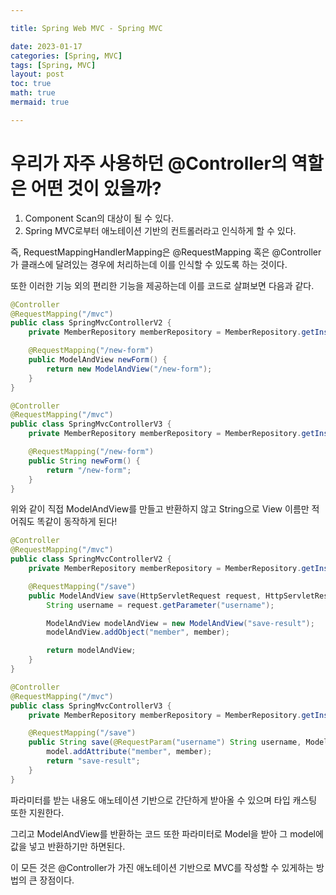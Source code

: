 ```yaml
---

title: Spring Web MVC - Spring MVC

date: 2023-01-17
categories: [Spring, MVC]
tags: [Spring, MVC]
layout: post
toc: true
math: true
mermaid: true

---
```


# 우리가 자주 사용하던 @Controller의 역할은 어떤 것이 있을까?

1. Component Scan의 대상이 될 수 있다.
2. Spring MVC로부터 애노테이션 기반의 컨트롤러라고 인식하게 할 수 있다.

즉, RequestMappingHandlerMapping은 @RequestMapping 혹은 @Controller가 클래스에 달려있는 경우에 처리하는데 이를 인식할 수 있도록 하는 것이다.

또한 이러한 기능 외의 편리한 기능을 제공하는데 이를 코드로 살펴보면 다음과 같다.

```java
@Controller
@RequestMapping("/mvc")
public class SpringMvcControllerV2 {
    private MemberRepository memberRepository = MemberRepository.getInstance();

    @RequestMapping("/new-form")
    public ModelAndView newForm() {
        return new ModelAndView("/new-form");
    }
}
```

```java
@Controller
@RequestMapping("/mvc")
public class SpringMvcControllerV3 {
    private MemberRepository memberRepository = MemberRepository.getInstance();

    @RequestMapping("/new-form")
    public String newForm() {
        return "/new-form";
    }
}
```

위와 같이 직접 ModelAndView를 만들고 반환하지 않고 String으로 View 이름만 적어줘도 똑같이 동작하게 된다!

```java
@Controller
@RequestMapping("/mvc")
public class SpringMvcControllerV2 {
    private MemberRepository memberRepository = MemberRepository.getInstance();

    @RequestMapping("/save")
    public ModelAndView save(HttpServletRequest request, HttpServletResponse response) {
        String username = request.getParameter("username");

        ModelAndView modelAndView = new ModelAndView("save-result");
        modelAndView.addObject("member", member);

        return modelAndView;
    }
}
```

```java
@Controller
@RequestMapping("/mvc")
public class SpringMvcControllerV3 {
    private MemberRepository memberRepository = MemberRepository.getInstance();

    @RequestMapping("/save")
    public String save(@RequestParam("username") String username, Model model) {
        model.addAttribute("member", member);
        return "save-result";
    }
}
```

파라미터를 받는 내용도 애노테이션 기반으로 간단하게 받아올 수 있으며 타입 캐스팅 또한 지원한다.

그리고 ModelAndView를 반환하는 코드 또한 파라미터로 Model을 받아 그 model에 값을 넣고 반환하기만 하면된다.

이 모든 것은 @Controller가 가진 애노테이션 기반으로 MVC를 작성할 수 있게하는 방법의 큰 장점이다.
